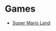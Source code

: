 # Games

* [Super Mario Land](https://ud-s24-cisc374.github.io/phaser3-typescript-examples/src/games/super-mario-land/)
